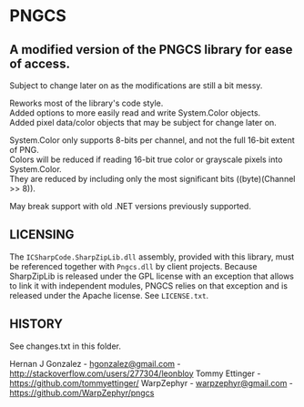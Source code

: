 PNGCS
=======

A modified version of the PNGCS library for ease of access.
--------

Subject to change later on as the modifications are still a bit messy.  

Reworks most of the library's code style.  
Added options to more easily read and write System.Color objects.  
Added pixel data/color objects that may be subject for change later on.  

System.Color only supports 8-bits per channel, and not the full 16-bit extent of PNG.  
Colors will be reduced if reading 16-bit true color or grayscale pixels into System.Color.  
They are reduced by including only the most significant bits ((byte)(Channel >> 8)).  

May break support with old .NET versions previously supported.

LICENSING
---------

The `ICSharpCode.SharpZipLib.dll` assembly, provided with this library,
must be referenced together with `Pngcs.dll` by client projects.
Because SharpZipLib is released  under the GPL license with an exception
that allows to link it with independent modules, PNGCS relies on that
exception and is released under the Apache license. See `LICENSE.txt`.

HISTORY
-------

See changes.txt in this folder.

Hernan J Gonzalez - hgonzalez@gmail.com -  http://stackoverflow.com/users/277304/leonbloy
Tommy Ettinger - https://github.com/tommyettinger/
WarpZephyr - warpzephyr@gmail.com - https://github.com/WarpZephyr/pngcs